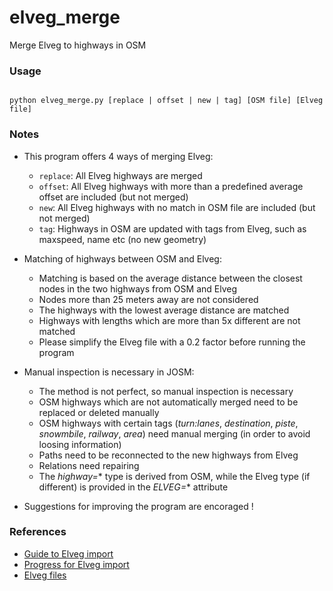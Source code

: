 # elveg_merge
Merge Elveg to highways in OSM

### Usage

<code>
python elveg_merge.py [replace | offset | new | tag] [OSM file] [Elveg file]
</code>

### Notes

* This program offers 4 ways of merging Elveg:
  * <code>replace</code>: All Elveg highways are merged
  * <code>offset</code>: All Elveg highways with more than a predefined average offset are included (but not merged)
  * <code>new</code>: All Elveg highways with no match in OSM file are included (but not merged)
  * <code>tag</code>: Highways in OSM are updated with tags from Elveg, such as maxspeed, name etc (no new geometry)

* Matching of highways between OSM and Elveg:
  * Matching is based on the average distance between the closest nodes in the two highways from OSM and Elveg
  * Nodes more than 25 meters away are not considered
  * The highways with the lowest average distance are matched
  * Highways with lengths which are more than 5x different are not matched
  * Please simplify the Elveg file with a 0.2 factor before running the program
  
* Manual inspection is necessary in JOSM:
  * The method is not perfect, so manual inspection is necessary
  * OSM highways which are not automatically merged need to be replaced or deleted manually
  * OSM highways with certain tags (*turn:lanes*, *destination*, *piste*, *snowmbile*, *railway*, *area*) need manual merging (in order to avoid loosing information)
  * Paths need to be reconnected to the new highways from Elveg
  * Relations need repairing
  * The *highway=** type is derived from OSM, while the Elveg type (if different) is provided in the *ELVEG=** attribute
  
* Suggestions for improving the program are encoraged !

### References

* [Guide to Elveg import](https://wiki.openstreetmap.org/wiki/No:Veileder_Elveg-import)
* [Progress for Elveg import](https://wiki.openstreetmap.org/wiki/Import/Catalogue/Road_import_(Norway)/Progress)
* [Elveg files](https://drive.google.com/drive/folders/0BwxPkSBawddGN0hUeUZtLUctUW8)

